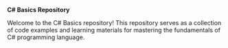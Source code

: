 **C# Basics Repository**

Welcome to the C# Basics repository! This repository serves as a collection of code examples and learning materials for mastering the fundamentals of C# programming language.
